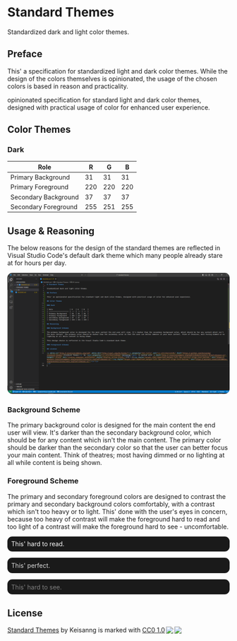 # Standard Themes

Standardized dark and light color themes.

## Preface

This' a specification for standardized light and dark color themes. While the design of the colors themselves is opinionated, the usage of the chosen colors is based in reason and practicality.

opinionated specification for standard light and dark color themes, designed with practical usage of color for enhanced user experience.

## Color Themes

### Dark

| Role                 | R   | G   | B   |
| -------------------- | --- | --- | --- |
| Primary Background   | 31  | 31  | 31  |
| Primary Foreground   | 220 | 220 | 220 |
| Secondary Background | 37  | 37  | 37  |
| Secondary Foreground | 255 | 251 | 255 |

## Usage & Reasoning

The below reasons for the design of the standard themes are reflected in Visual Studio Code's default dark theme which many people already stare at for hours per day.

<img alt="Visual Studio Code's standard dark theme." src="https://raw.githubusercontent.com/keisanng/standard-themes/main/src/Screenshot%202024-02-24%20132144.png" style="border-radius: .7rem">

### Background Scheme

The primary background color is designed for the main content the end user will view. It's darker than the secondary background color, which should be for any content which isn't the main content. The primary color should be darker than the secondary color so that the user can better focus your main content. Think of theatres; most having dimmed or no lighting at all while content is being shown.

### Foreground Scheme

The primary and secondary foreground colors are designed to contrast the primary and secondary background colors comfortably, with a contrast which isn't too heavy or to light. This' done with the user's eyes in concern, because too heavy of contrast will make the foreground hard to read and too light of a contrast will make the foreground hard to see - uncomfortable.

<p style="background-color: rgb(26, 26, 26); padding: 1ch; border-radius: .7rem;">
  <span style="color: white">
    This' hard to read.
  </span>
</p>

<p style="background-color: rgb(26, 26, 26); padding: 1ch; border-radius: .7rem;">
  <span style="color: rgb(220, 220, 220)">
    This' perfect.
  </span>
</p>

<p style="background-color: rgb(26, 26, 26); padding: 1ch; border-radius: .7rem;">
  <span style="color: gray">
    This' hard to see.
  </span>
</p>

## License

<p xmlns:cc="http://creativecommons.org/ns#" xmlns:dct="http://purl.org/dc/terms/"><a property="dct:title" rel="cc:attributionURL" href="https://github.com/keisanng/standard-themes">Standard Themes</a> by <span property="cc:attributionName">Keisanng</span> is marked with <a href="http://creativecommons.org/publicdomain/zero/1.0?ref=chooser-v1" target="_blank" rel="license noopener noreferrer" style="display:inline-block;">CC0 1.0<img style="height:22px!important;margin-left:3px;vertical-align:text-bottom;" src="https://mirrors.creativecommons.org/presskit/icons/cc.svg?ref=chooser-v1"><img style="height:22px!important;margin-left:3px;vertical-align:text-bottom;" src="https://mirrors.creativecommons.org/presskit/icons/zero.svg?ref=chooser-v1"></a></p>
</p>

